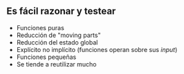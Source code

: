 ## Es fácil razonar y testear

* Funciones puras
* Reducción de "moving parts"
* Reducción del estado global
* Explícito no implícito (funciones operan sobre sus *input*)
* Funciones pequeñas
* Se tiende a reutilizar mucho

